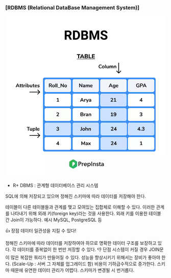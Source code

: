 ### [RDBMS (Relational DataBase Management System)]

![Alt text](image-19.png)

- R+ DBMS : 관계형 데이터베이스 관리 시스템

SQL에 의해 저장되고 있으며 정해진 스키마에 따라 데이터를 저장해야 한다.

테이블이 다른 테이블들과 관계를 맺고 모여있는 집합체로 이해할 수 있다.
이러한 관계를 나타내기 위해 외래 키(foreign key)라는 것을 사용한다.
외래 키를 이용한 테이블 간 Join이 가능하다.
예시
MySQL, PostgreSQL 등

👍 장점
데이터 일관성을 지킬 수 있다!

정해진 스키마에 따라 데이터를 저장하여야 하므로 명확한 데이터 구조를 보장하고 있다.
각 데이터를 중복없이 한 번만 저장할 수 있다.
👎 단점
시스템이 커질 경우 JOIN문이 많은 복잡한 쿼리가 만들어질 수 있다.
성능을 향상시키기 위해서는 장비가 좋아야 한다. (Scale-Up : 서버 그 자체를 업그레이드 함) 비용이 기하급수적으로 증가한다.
스키마 때문에 유연한 데이터 관리가 어렵다. 스키마가 변경될 시 번거롭다.
